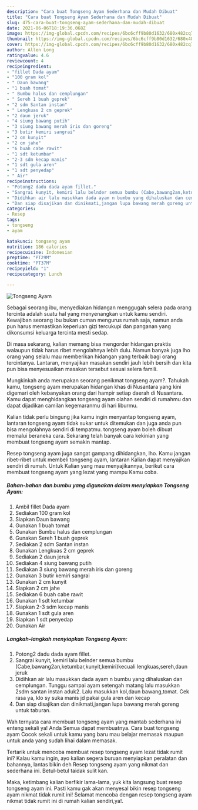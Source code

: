 ```yaml
---
description: "Cara buat Tongseng Ayam Sederhana dan Mudah Dibuat"
title: "Cara buat Tongseng Ayam Sederhana dan Mudah Dibuat"
slug: 475-cara-buat-tongseng-ayam-sederhana-dan-mudah-dibuat
date: 2021-06-06T18:19:36.068Z
image: https://img-global.cpcdn.com/recipes/6bc6cff9b80d1632/680x482cq70/tongseng-ayam-foto-resep-utama.jpg
thumbnail: https://img-global.cpcdn.com/recipes/6bc6cff9b80d1632/680x482cq70/tongseng-ayam-foto-resep-utama.jpg
cover: https://img-global.cpcdn.com/recipes/6bc6cff9b80d1632/680x482cq70/tongseng-ayam-foto-resep-utama.jpg
author: Allen Long
ratingvalue: 4.6
reviewcount: 4
recipeingredient:
- "fillet Dada ayam"
- "100 gram kol"
- " Daun bawang"
- "1 buah tomat"
- " Bumbu halus dan cemplungan"
- " Sereh 1 buah geprek"
- "2 sdm Santan instan"
- " Lengkuas 2 cm geprek"
- "2 daun jeruk"
- "4 siung bawang putih"
- "3 siung bawang merah iris dan goreng"
- "3 butir kemiri sangrai"
- "2 cm kunyit"
- "2 cm jahe"
- "6 buah cabe rawit"
- "1 sdt ketumbar"
- "2-3 sdm kecap manis"
- "1 sdt gula aren"
- "1 sdt penyedap"
- " Air"
recipeinstructions:
- "Potong2 dadu dada ayam fillet."
- "Sangrai kunyit, kemiri lalu belnder semua bumbu (Cabe,bawang2an,ketumbar,kunyit,kemiri)kecuali lengkuas,sereh,daun jeruk"
- "Didihkan air lalu masukkan dada ayam n bumbu yang dihaluskan dan cemplungan. Tunggu sampai ayam setengah matang lalu masukkan 2sdm santan instan aduk2. Lalu masukkan kol,daun bawang,tomat. Cek rasa ya, klo sy suka manis jd pakai gula aren dan kecap"
- "Dan siap disajikan dan dinikmati,jangan lupa bawang merah goreng untuk taburan."
categories:
- Resep
tags:
- tongseng
- ayam

katakunci: tongseng ayam 
nutrition: 186 calories
recipecuisine: Indonesian
preptime: "PT29M"
cooktime: "PT37M"
recipeyield: "1"
recipecategory: Lunch

---
```



![Tongseng Ayam](https://img-global.cpcdn.com/recipes/6bc6cff9b80d1632/680x482cq70/tongseng-ayam-foto-resep-utama.jpg)

Sebagai seorang ibu, menyediakan hidangan menggugah selera pada orang tercinta adalah suatu hal yang menyenangkan untuk kamu sendiri. Kewajiban seorang ibu bukan cuman mengurus rumah saja, namun anda pun harus memastikan keperluan gizi tercukupi dan panganan yang dikonsumsi keluarga tercinta mesti sedap.

Di masa  sekarang, kalian memang bisa mengorder hidangan praktis walaupun tidak harus ribet mengolahnya lebih dulu. Namun banyak juga lho orang yang selalu mau memberikan hidangan yang terbaik bagi orang tercintanya. Lantaran, menyajikan masakan sendiri jauh lebih bersih dan kita pun bisa menyesuaikan masakan tersebut sesuai selera famili. 



Mungkinkah anda merupakan seorang penikmat tongseng ayam?. Tahukah kamu, tongseng ayam merupakan hidangan khas di Nusantara yang kini digemari oleh kebanyakan orang dari hampir setiap daerah di Nusantara. Kamu dapat menghidangkan tongseng ayam olahan sendiri di rumahmu dan dapat dijadikan camilan kegemaranmu di hari liburmu.

Kalian tidak perlu bingung jika kamu ingin menyantap tongseng ayam, lantaran tongseng ayam tidak sukar untuk ditemukan dan juga anda pun bisa mengolahnya sendiri di tempatmu. tongseng ayam boleh dibuat memalui beraneka cara. Sekarang telah banyak cara kekinian yang membuat tongseng ayam semakin mantap.

Resep tongseng ayam juga sangat gampang dihidangkan, lho. Kamu jangan ribet-ribet untuk membeli tongseng ayam, lantaran Kalian dapat menyajikan sendiri di rumah. Untuk Kalian yang mau menyajikannya, berikut cara membuat tongseng ayam yang lezat yang mampu Kamu coba.

<!--inarticleads1-->

##### Bahan-bahan dan bumbu yang digunakan dalam menyiapkan Tongseng Ayam:

1. Ambil fillet Dada ayam
1. Sediakan 100 gram kol
1. Siapkan  Daun bawang
1. Gunakan 1 buah tomat
1. Gunakan  Bumbu halus dan cemplungan
1. Gunakan  Sereh 1 buah geprek
1. Sediakan 2 sdm Santan instan
1. Gunakan  Lengkuas 2 cm geprek
1. Sediakan 2 daun jeruk
1. Sediakan 4 siung bawang putih
1. Sediakan 3 siung bawang merah iris dan goreng
1. Gunakan 3 butir kemiri sangrai
1. Gunakan 2 cm kunyit
1. Siapkan 2 cm jahe
1. Sediakan 6 buah cabe rawit
1. Gunakan 1 sdt ketumbar
1. Siapkan 2-3 sdm kecap manis
1. Gunakan 1 sdt gula aren
1. Siapkan 1 sdt penyedap
1. Gunakan  Air




<!--inarticleads2-->

##### Langkah-langkah menyiapkan Tongseng Ayam:

1. Potong2 dadu dada ayam fillet.
1. Sangrai kunyit, kemiri lalu belnder semua bumbu (Cabe,bawang2an,ketumbar,kunyit,kemiri)kecuali lengkuas,sereh,daun jeruk
1. Didihkan air lalu masukkan dada ayam n bumbu yang dihaluskan dan cemplungan. Tunggu sampai ayam setengah matang lalu masukkan 2sdm santan instan aduk2. Lalu masukkan kol,daun bawang,tomat. Cek rasa ya, klo sy suka manis jd pakai gula aren dan kecap
1. Dan siap disajikan dan dinikmati,jangan lupa bawang merah goreng untuk taburan.




Wah ternyata cara membuat tongseng ayam yang mantab sederhana ini enteng sekali ya! Anda Semua dapat membuatnya. Cara buat tongseng ayam Cocok sekali untuk kamu yang baru mau belajar memasak maupun untuk anda yang sudah lihai dalam memasak.

Tertarik untuk mencoba membuat resep tongseng ayam lezat tidak rumit ini? Kalau kamu ingin, ayo kalian segera buruan menyiapkan peralatan dan bahannya, lantas bikin deh Resep tongseng ayam yang nikmat dan sederhana ini. Betul-betul taidak sulit kan. 

Maka, ketimbang kalian berfikir lama-lama, yuk kita langsung buat resep tongseng ayam ini. Pasti kamu gak akan menyesal bikin resep tongseng ayam nikmat tidak rumit ini! Selamat mencoba dengan resep tongseng ayam nikmat tidak rumit ini di rumah kalian sendiri,ya!.


